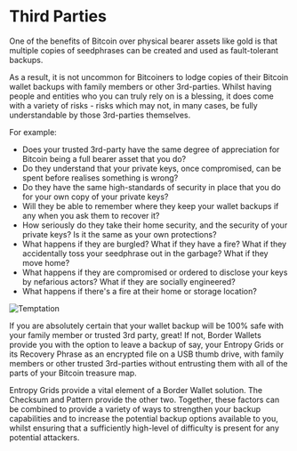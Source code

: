 # Third Parties

One of the benefits of Bitcoin over physical bearer assets like gold is that multiple copies of seedphrases can be created and used as fault-tolerant backups.

As a result, it is not uncommon for Bitcoiners to lodge copies of their Bitcoin wallet backups with family members or other 3rd-parties. Whilst having people and entities who you can truly rely on is a blessing, it does come with a variety of risks - risks which may not, in many cases, be fully understandable by those 3rd-parties themselves.

For example:

- Does your trusted 3rd-party have the same degree of appreciation for Bitcoin being a full bearer asset that you do?
- Do they understand that your private keys, once compromised, can be spent before realises something is wrong?
- Do they have the same high-standards of security in place that you do for your own copy of your private keys?
- Will they be able to remember where they keep your wallet backups if any when you ask them to recover it?
- How seriously do they take their home security, and the security of your private keys? Is it the same as your own protections?
- What happens if they are burgled? What if they have a fire? What if they accidentally toss your seedphrase out in the garbage? What if they move home?
- What happens if they are compromised or ordered to disclose your keys by nefarious actors? What if they are socially engineered?
- What happens if there's a fire at their home or storage location?

![Temptation](/temptation.jpeg)

If you are absolutely certain that your wallet backup will be 100% safe with your family member or trusted 3rd party, great! If not, Border Wallets provide you with the option to leave a backup of say, your Entropy Grids or its Recovery Phrase as an encrypted file on a USB thumb drive, with family members or other trusted 3rd-parties without entrusting them with all of the parts of your Bitcoin treasure map.

Entropy Grids provide a vital element of a Border Wallet solution. The Checksum and Pattern provide the other two. Together, these factors can be combined to provide a variety of ways to strengthen your backup capabilities and to increase the potential backup options available to you, whilst ensuring that a sufficiently high-level of difficulty is present for any potential attackers.
